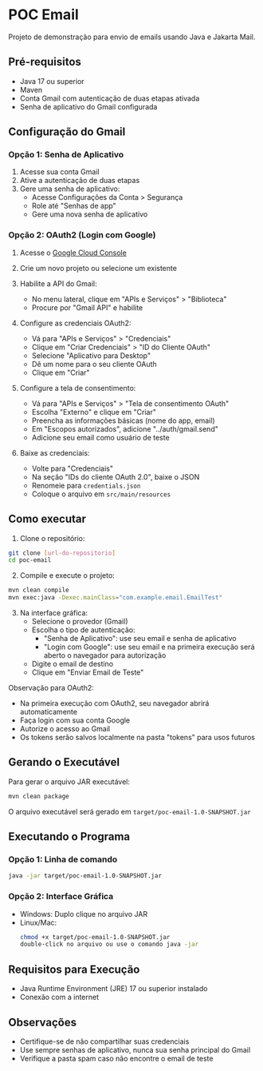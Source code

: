 # POC Email

Projeto de demonstração para envio de emails usando Java e Jakarta Mail.

## Pré-requisitos

- Java 17 ou superior
- Maven
- Conta Gmail com autenticação de duas etapas ativada
- Senha de aplicativo do Gmail configurada

## Configuração do Gmail

### Opção 1: Senha de Aplicativo

1. Acesse sua conta Gmail
2. Ative a autenticação de duas etapas
3. Gere uma senha de aplicativo:
   - Acesse Configurações da Conta > Segurança
   - Role até "Senhas de app"
   - Gere uma nova senha de aplicativo

### Opção 2: OAuth2 (Login com Google)

1. Acesse o [Google Cloud Console](https://console.cloud.google.com/)
2. Crie um novo projeto ou selecione um existente
3. Habilite a API do Gmail:
   - No menu lateral, clique em "APIs e Serviços" > "Biblioteca"
   - Procure por "Gmail API" e habilite

4. Configure as credenciais OAuth2:
   - Vá para "APIs e Serviços" > "Credenciais"
   - Clique em "Criar Credenciais" > "ID do Cliente OAuth"
   - Selecione "Aplicativo para Desktop"
   - Dê um nome para o seu cliente OAuth
   - Clique em "Criar"

5. Configure a tela de consentimento:
   - Vá para "APIs e Serviços" > "Tela de consentimento OAuth"
   - Escolha "Externo" e clique em "Criar"
   - Preencha as informações básicas (nome do app, email)
   - Em "Escopos autorizados", adicione "../auth/gmail.send"
   - Adicione seu email como usuário de teste

6. Baixe as credenciais:
   - Volte para "Credenciais"
   - Na seção "IDs do cliente OAuth 2.0", baixe o JSON
   - Renomeie para `credentials.json`
   - Coloque o arquivo em `src/main/resources`

## Como executar

1. Clone o repositório:
```bash
git clone [url-do-repositorio]
cd poc-email
```

2. Compile e execute o projeto:
```bash
mvn clean compile
mvn exec:java -Dexec.mainClass="com.example.email.EmailTest"
```

3. Na interface gráfica:
   - Selecione o provedor (Gmail)
   - Escolha o tipo de autenticação:
     - "Senha de Aplicativo": use seu email e senha de aplicativo
     - "Login com Google": use seu email e na primeira execução será aberto o navegador para autorização
   - Digite o email de destino
   - Clique em "Enviar Email de Teste"

Observação para OAuth2:
- Na primeira execução com OAuth2, seu navegador abrirá automaticamente
- Faça login com sua conta Google
- Autorize o acesso ao Gmail
- Os tokens serão salvos localmente na pasta "tokens" para usos futuros

## Gerando o Executável

Para gerar o arquivo JAR executável:

```bash
mvn clean package
```

O arquivo executável será gerado em `target/poc-email-1.0-SNAPSHOT.jar`

## Executando o Programa

### Opção 1: Linha de comando
```bash
java -jar target/poc-email-1.0-SNAPSHOT.jar
```

### Opção 2: Interface Gráfica
- Windows: Duplo clique no arquivo JAR
- Linux/Mac: 
  ```bash
  chmod +x target/poc-email-1.0-SNAPSHOT.jar
  double-click no arquivo ou use o comando java -jar
  ```

## Requisitos para Execução
- Java Runtime Environment (JRE) 17 ou superior instalado
- Conexão com a internet

## Observações

- Certifique-se de não compartilhar suas credenciais
- Use sempre senhas de aplicativo, nunca sua senha principal do Gmail
- Verifique a pasta spam caso não encontre o email de teste
